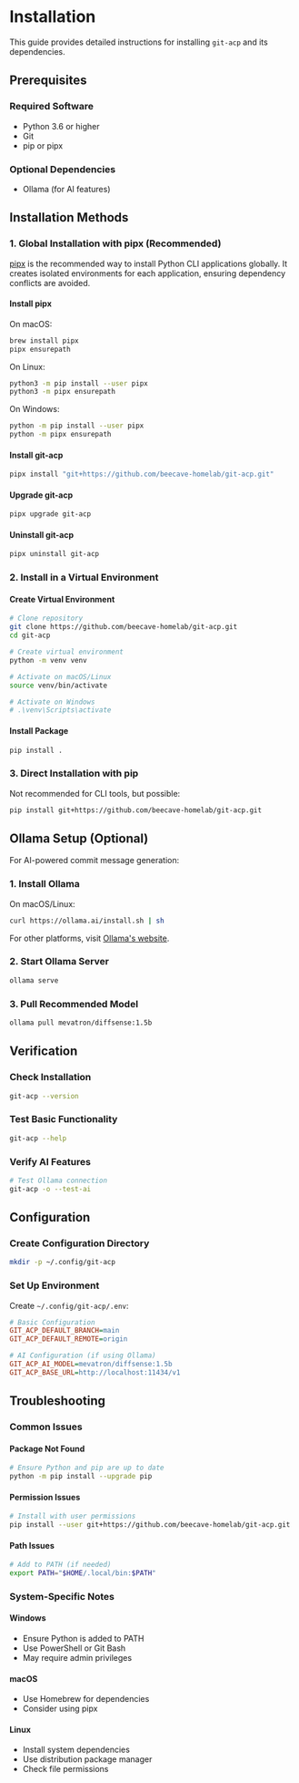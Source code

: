 # Installation

This guide provides detailed instructions for installing `git-acp` and its dependencies.

## Prerequisites

### Required Software

- Python 3.6 or higher
- Git
- pip or pipx

### Optional Dependencies

- Ollama (for AI features)

## Installation Methods

### 1. Global Installation with pipx (Recommended)

[pipx](https://pypa.github.io/pipx/) is the recommended way to install Python CLI applications globally. It creates isolated environments for each application, ensuring dependency conflicts are avoided.

#### Install pipx

On macOS:

```bash
brew install pipx
pipx ensurepath
```

On Linux:

```bash
python3 -m pip install --user pipx
python3 -m pipx ensurepath
```

On Windows:

```bash
python -m pip install --user pipx
python -m pipx ensurepath
```

#### Install git-acp

```bash
pipx install "git+https://github.com/beecave-homelab/git-acp.git"
```

#### Upgrade git-acp

```bash
pipx upgrade git-acp
```

#### Uninstall git-acp

```bash
pipx uninstall git-acp
```

### 2. Install in a Virtual Environment

#### Create Virtual Environment

```bash
# Clone repository
git clone https://github.com/beecave-homelab/git-acp.git
cd git-acp

# Create virtual environment
python -m venv venv

# Activate on macOS/Linux
source venv/bin/activate

# Activate on Windows
# .\venv\Scripts\activate
```

#### Install Package

```bash
pip install .
```

### 3. Direct Installation with pip

Not recommended for CLI tools, but possible:

```bash
pip install git+https://github.com/beecave-homelab/git-acp.git
```

## Ollama Setup (Optional)

For AI-powered commit message generation:

### 1. Install Ollama

On macOS/Linux:

```bash
curl https://ollama.ai/install.sh | sh
```

For other platforms, visit [Ollama's website](https://ollama.ai).

### 2. Start Ollama Server

```bash
ollama serve
```

### 3. Pull Recommended Model

```bash
ollama pull mevatron/diffsense:1.5b
```

## Verification

### Check Installation

```bash
git-acp --version
```

### Test Basic Functionality

```bash
git-acp --help
```

### Verify AI Features

```bash
# Test Ollama connection
git-acp -o --test-ai
```

## Configuration

### Create Configuration Directory

```bash
mkdir -p ~/.config/git-acp
```

### Set Up Environment

Create `~/.config/git-acp/.env`:

```ini
# Basic Configuration
GIT_ACP_DEFAULT_BRANCH=main
GIT_ACP_DEFAULT_REMOTE=origin

# AI Configuration (if using Ollama)
GIT_ACP_AI_MODEL=mevatron/diffsense:1.5b
GIT_ACP_BASE_URL=http://localhost:11434/v1
```

## Troubleshooting

### Common Issues

#### Package Not Found

```bash
# Ensure Python and pip are up to date
python -m pip install --upgrade pip
```

#### Permission Issues

```bash
# Install with user permissions
pip install --user git+https://github.com/beecave-homelab/git-acp.git
```

#### Path Issues

```bash
# Add to PATH (if needed)
export PATH="$HOME/.local/bin:$PATH"
```

### System-Specific Notes

#### Windows

- Ensure Python is added to PATH
- Use PowerShell or Git Bash
- May require admin privileges

#### macOS

- Use Homebrew for dependencies
- Consider using pipx

#### Linux

- Install system dependencies
- Use distribution package manager
- Check file permissions
